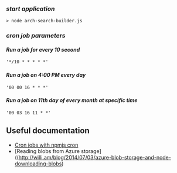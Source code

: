 ### _start application_

```
> node arch-search-builder.js
```

### _cron job parameters_

#### _Run a job for every 10 second_
```
'*/10 * * * * *'
```

#### _Run a job on 4:00 PM every day_
```
'00 00 16 * * *'
```

#### _Run a job on 11th day of every month at specific time_
```
'00 03 16 11 * *'
```



## Useful documentation

* [Cron jobs with npmjs cron](https://www.npmjs.com/package/node-cron)
* [Reading blobs from Azure storage]((http://willi.am/blog/2014/07/03/azure-blob-storage-and-node-downloading-blobs)
